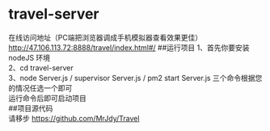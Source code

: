 # travel-server  
在线访问地址（PC端把浏览器调成手机模拟器查看效果更佳） http://47.106.113.72:8888/travel/index.html#/
##运行项目 
1、首先你要安装 nodeJS 环境   
2、cd travel-server  
3、node Server.js / supervisor Server.js / pm2 start Server.js 三个命令根据您的情况任选一个即可  
	 运行命令后即可启动项目  
##项目源代码  
请移步  https://github.com/MrJdy/Travel